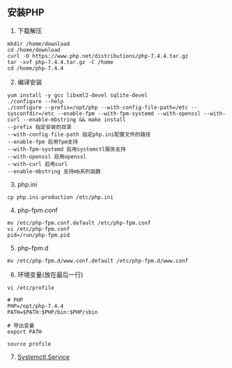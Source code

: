 ## 安装PHP

1. 下载解压
```
mkdir /home/download
cd /home/download
curl -O https://www.php.net/distributions/php-7.4.4.tar.gz
tar -xvf php-7.4.4.tar.gz -C /home
cd /home/php-7.4.4
```
2. 编译安装
```
yum install -y gcc libxml2-devel sqlite-devel
./configure --help
./configure --prefix=/opt/php --with-config-file-path=/etc --sysconfdir=/etc --enable-fpm --with-fpm-systemd --with-openssl --with-curl --enable-mbstring && make install
--prefix 指定安装的目录
--with-config-file-path 指定php.ini配置文件的路径
--enable-fpm 启用fpm支持
--with-fpm-systemd 启用systemctl服务支持
--with-openssl 启用openssl
--with-curl 启用curl
--enable-mbstring 支持mb系列函数
```
3. php.ini
```
cp php.ini-production /etc/php.ini
```
4. php-fpm.conf
```
mv /etc/php-fpm.conf.default /etc/php-fpm.conf
vi /etc/php-fpm.conf
pid=/run/php-fpm.pid
```
5. php-fpm.d
```
mv /etc/php-fpm.d/www.conf.default /etc/php-fpm.d/www.conf
```
6. 环境变量(放在最后一行)
```
vi /etc/profile

# PHP
PHP=/opt/php-7.4.4
PATH=$PATH:$PHP/bin:$PHP/sbin

# 导出变量
export PATH

source profile
```
7. [Systemctl.Service](cecntos.systemctl.md)
